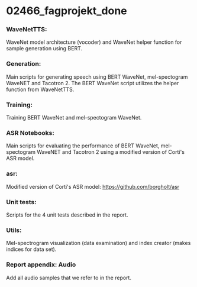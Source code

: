 # 02466_fagprojekt_done
### WaveNetTTS:
WaveNet model architecture (vocoder) and WaveNet helper function for sample generation using BERT. 

### Generation: 
Main scripts for generating speech using BERT WaveNet, mel-spectogram WaveNET and Tacotron 2. The BERT WaveNet script utilizes the helper 
function from WaveNetTTS. 

### Training:
Training BERT WaveNet and mel-spectogram WaveNet. 

### ASR Notebooks:
Main scripts for evaluating the performance of BERT WaveNet, mel-spectogram WaveNET and Tacotron 2 using a modified version of Corti's ASR model. 

### asr:
Modified version of Corti's ASR model: https://github.com/borgholt/asr

### Unit tests:
Scripts for the 4 unit tests described in the report. 

### Utils:
Mel-spectrogram visualization (data examination) and index creator (makes indices for data set). 

### Report appendix: Audio 
Add all audio samples that we refer to in the report.






